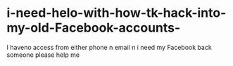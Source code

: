 # i-need-helo-with-how-tk-hack-into-my-old-Facebook-accounts-
I haveno access from either phone n email n i need my Facebook back someone please help me
